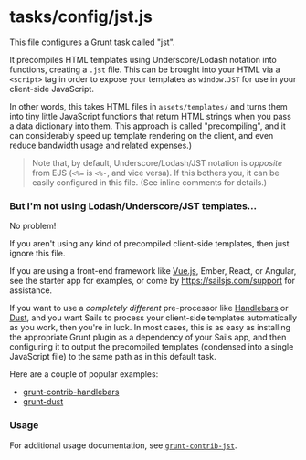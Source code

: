 # tasks/config/jst.js


This file configures a Grunt task called "jst".

It precompiles HTML templates using Underscore/Lodash notation into functions, creating a `.jst` file.  This can be brought into your HTML via a `<script>` tag in order to expose your templates as `window.JST` for use in your client-side JavaScript.

In other words, this takes HTML files in `assets/templates/` and turns them into tiny little JavaScript functions that return HTML strings when you pass a data dictionary into them.  This approach is called "precompiling", and it can considerably speed up template rendering on the client, and even reduce bandwidth usage and related expenses.)

> Note that, by default, Underscore/Lodash/JST notation is _opposite_ from EJS (`<%=` is `<%-`, and vice versa).
> If this bothers you, it can be easily configured in this file. (See inline comments for details.)

### But I'm not using Lodash/Underscore/JST templates...

No problem!

If you aren't using any kind of precompiled client-side templates, then just ignore this file.

If you are using a front-end framework like [Vue.js](https://vuejs.org), Ember, React, or Angular, see the starter app for examples, or come by https://sailsjs.com/support for assistance.

If you want to use a _completely different_ pre-processor like [Handlebars](http://handlebarsjs.com/) or [Dust](http://www.dustjs.com/), and you want Sails to process your client-side templates automatically as you work, then you're in luck.  In most cases, this is as easy as installing the appropriate Grunt plugin as a dependency of your Sails app, and then configuring it to output the precompiled templates (condensed into a single JavaScript file) to the same path as in this default task.

Here are a couple of popular examples:

+ [grunt-contrib-handlebars](https://www.npmjs.com/package/grunt-contrib-handlebars)
+ [grunt-dust](https://www.npmjs.com/package/grunt-dust)


### Usage

For additional usage documentation, see [`grunt-contrib-jst`](https://www.npmjs.com/package/grunt-contrib-jst).



<docmeta name="displayName" value="jst.js">


